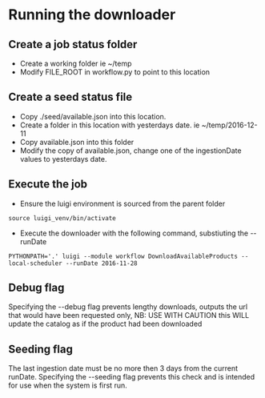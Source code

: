 # Running the downloader 
## Create a job status folder
- Create a working folder ie ~/temp
- Modify FILE_ROOT in workflow.py to point to this location

## Create a seed status file
- Copy ./seed/available.json into this location.
- Create a folder in this location with yesterdays date. ie ~/temp/2016-12-11
- Copy available.json into this folder
- Modify the copy of available.json, change one of the ingestionDate values to yesterdays date. 

## Execute the job
- Ensure the luigi environment is sourced from the parent folder
```
source luigi_venv/bin/activate
```
- Execute the downloader with the following command, substiuting the --runDate 
```
PYTHONPATH='.' luigi --module workflow DownloadAvailableProducts --local-scheduler --runDate 2016-11-28
```
## Debug flag
Specifying the --debug flag prevents lengthy downloads, outputs the url that would have been requested only,
NB: USE WITH CAUTION this WILL update the catalog as if the product had been downloaded

## Seeding flag
The last ingestion date must be no more then 3 days from the current runDate. Specifying the --seeding flag prevents this check and is intended for use when the system is first run.
